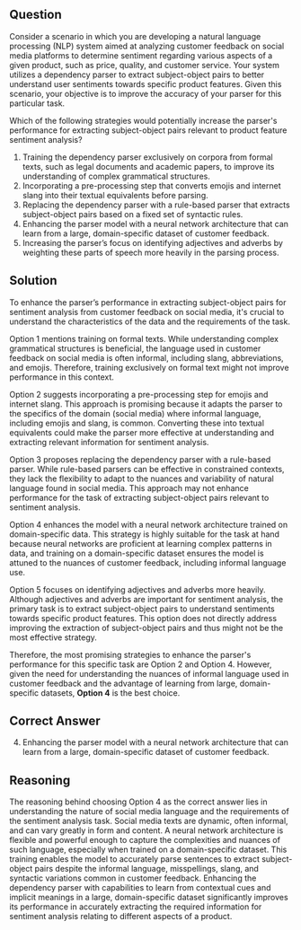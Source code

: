 ## Question
Consider a scenario in which you are developing a natural language processing (NLP) system aimed at analyzing customer feedback on social media platforms to determine sentiment regarding various aspects of a given product, such as price, quality, and customer service. Your system utilizes a dependency parser to extract subject-object pairs to better understand user sentiments towards specific product features. Given this scenario, your objective is to improve the accuracy of your parser for this particular task.

Which of the following strategies would potentially increase the parser's performance for extracting subject-object pairs relevant to product feature sentiment analysis?

1. Training the dependency parser exclusively on corpora from formal texts, such as legal documents and academic papers, to improve its understanding of complex grammatical structures.
2. Incorporating a pre-processing step that converts emojis and internet slang into their textual equivalents before parsing.
3. Replacing the dependency parser with a rule-based parser that extracts subject-object pairs based on a fixed set of syntactic rules.
4. Enhancing the parser model with a neural network architecture that can learn from a large, domain-specific dataset of customer feedback.
5. Increasing the parser’s focus on identifying adjectives and adverbs by weighting these parts of speech more heavily in the parsing process.

## Solution
To enhance the parser’s performance in extracting subject-object pairs for sentiment analysis from customer feedback on social media, it's crucial to understand the characteristics of the data and the requirements of the task. 

Option 1 mentions training on formal texts. While understanding complex grammatical structures is beneficial, the language used in customer feedback on social media is often informal, including slang, abbreviations, and emojis. Therefore, training exclusively on formal text might not improve performance in this context.

Option 2 suggests incorporating a pre-processing step for emojis and internet slang. This approach is promising because it adapts the parser to the specifics of the domain (social media) where informal language, including emojis and slang, is common. Converting these into textual equivalents could make the parser more effective at understanding and extracting relevant information for sentiment analysis.

Option 3 proposes replacing the dependency parser with a rule-based parser. While rule-based parsers can be effective in constrained contexts, they lack the flexibility to adapt to the nuances and variability of natural language found in social media. This approach may not enhance performance for the task of extracting subject-object pairs relevant to sentiment analysis.

Option 4 enhances the model with a neural network architecture trained on domain-specific data. This strategy is highly suitable for the task at hand because neural networks are proficient at learning complex patterns in data, and training on a domain-specific dataset ensures the model is attuned to the nuances of customer feedback, including informal language use.

Option 5 focuses on identifying adjectives and adverbs more heavily. Although adjectives and adverbs are important for sentiment analysis, the primary task is to extract subject-object pairs to understand sentiments towards specific product features. This option does not directly address improving the extraction of subject-object pairs and thus might not be the most effective strategy.

Therefore, the most promising strategies to enhance the parser's performance for this specific task are Option 2 and Option 4. However, given the need for understanding the nuances of informal language used in customer feedback and the advantage of learning from large, domain-specific datasets, **Option 4** is the best choice.


## Correct Answer
4. Enhancing the parser model with a neural network architecture that can learn from a large, domain-specific dataset of customer feedback.

## Reasoning
The reasoning behind choosing Option 4 as the correct answer lies in understanding the nature of social media language and the requirements of the sentiment analysis task. Social media texts are dynamic, often informal, and can vary greatly in form and content. A neural network architecture is flexible and powerful enough to capture the complexities and nuances of such language, especially when trained on a domain-specific dataset. This training enables the model to accurately parse sentences to extract subject-object pairs despite the informal language, misspellings, slang, and syntactic variations common in customer feedback. Enhancing the dependency parser with capabilities to learn from contextual cues and implicit meanings in a large, domain-specific dataset significantly improves its performance in accurately extracting the required information for sentiment analysis relating to different aspects of a product.